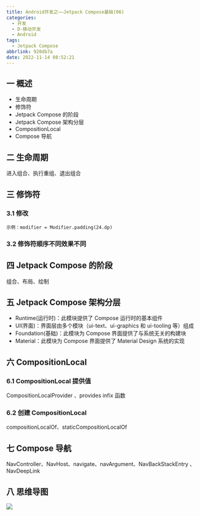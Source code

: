 ```yaml
---
title: Android开发之——Jetpack Compose基础(06)
categories:
  - 开发
  - D-移动开发
  - Android
tags:
  - Jetpack Compose
abbrlink: 920db7a
date: 2022-11-14 08:52:21
---
```

## 一 概述

* 生命周期
* 修饰符
* Jetpack Compose 的阶段
* Jetpack Compose 架构分层
* CompositionLocal
* Compose 导航

<!--more-->

## 二 生命周期

进入组合、执行重组、退出组合

## 三 修饰符

### 3.1 修改

```
示例：modifier = Modifier.padding(24.dp)
```

### 3.2 修饰符顺序不同效果不同

## 四 Jetpack Compose 的阶段

组合、布局、绘制

## 五 Jetpack Compose 架构分层

* Runtime(运行时)：此模块提供了 Compose 运行时的基本组件
* UI(界面)：界面层由多个模块（ui-text、ui-graphics 和 ui-tooling 等）组成
* Foundation(基础)：此模块为 Compose 界面提供了与系统无关的构建块
* Material：此模块为 Compose 界面提供了 Material Design 系统的实现

## 六 CompositionLocal

### 6.1 CompositionLocal 提供值

CompositionLocalProvider 、provides infix 函数

### 6.2 创建 CompositionLocal

compositionLocalOf、staticCompositionLocalOf

## 七 Compose 导航

NavController、NavHost、navigate、navArgument、NavBackStackEntry 、 NavDeepLink

## 八 思维导图

![][1]


[1]: https://jsd.onmicrosoft.cn/gh/PGzxc/CDN/blog-android/Jetpack-Compose-06.png